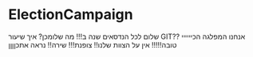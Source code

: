 # ElectionCampaign

  שלום לכל הנדסאים שנה ב!!! מה שלומכן? איך שיעור GIT?? אנחנו המפלגה הכיייייי טובה!!!!! אין על הצוות שלנו!! צופנת!!! שירה!! נראה אתכןןןן
